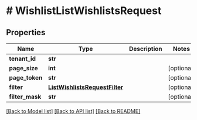 # # WishlistListWishlistsRequest


## Properties 


Name | Type | Description | Notes
------------ | ------------- | ------------- | -------------
**tenant_id**| **str** |   |
**page_size**| **int** |   | [optional]
**page_token**| **str** |   | [optional]
**filter**| [**ListWishlistsRequestFilter**](ListWishlistsRequestFilter.md) |   | [optional]
**filter_mask**| **str** |   | [optional]


[[Back to Model list]](../../README.md#models) [[Back to API list]](../../README.md#endpoints) [[Back to README]](../../README.md)

